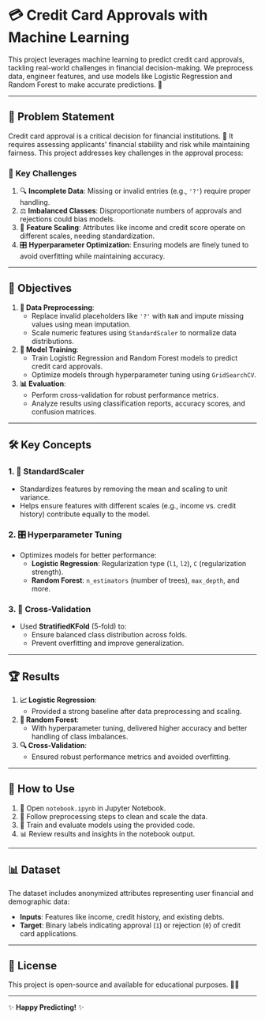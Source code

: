 # 💳 Credit Card Approvals with Machine Learning

This project leverages machine learning to predict credit card approvals, tackling real-world challenges in financial decision-making. We preprocess data, engineer features, and use models like Logistic Regression and Random Forest to make accurate predictions. 🚀

---

## 📌 Problem Statement

Credit card approval is a critical decision for financial institutions. 🏦 It requires assessing applicants' financial stability and risk while maintaining fairness. This project addresses key challenges in the approval process:

### 🛑 **Key Challenges**
1. 🔍 **Incomplete Data**: Missing or invalid entries (e.g., `'?'`) require proper handling.
2. ⚖️ **Imbalanced Classes**: Disproportionate numbers of approvals and rejections could bias models.
3. 📏 **Feature Scaling**: Attributes like income and credit score operate on different scales, needing standardization.
4. 🎛️ **Hyperparameter Optimization**: Ensuring models are finely tuned to avoid overfitting while maintaining accuracy.

---

## 🎯 Objectives
1. **📂 Data Preprocessing**:
   - Replace invalid placeholders like `'?'` with `NaN` and impute missing values using mean imputation.
   - Scale numeric features using `StandardScaler` to normalize data distributions.
2. **🤖 Model Training**:
   - Train Logistic Regression and Random Forest models to predict credit card approvals.
   - Optimize models through hyperparameter tuning using `GridSearchCV`.
3. **📊 Evaluation**:
   - Perform cross-validation for robust performance metrics.
   - Analyze results using classification reports, accuracy scores, and confusion matrices.

---

## 🛠️ Key Concepts

### **1. 📏 StandardScaler**
- Standardizes features by removing the mean and scaling to unit variance.
- Helps ensure features with different scales (e.g., income vs. credit history) contribute equally to the model.

### **2. 🎛️ Hyperparameter Tuning**
- Optimizes models for better performance:
  - **Logistic Regression**: Regularization type (`l1`, `l2`), `C` (regularization strength).
  - **Random Forest**: `n_estimators` (number of trees), `max_depth`, and more.

### **3. 🔁 Cross-Validation**
- Used **StratifiedKFold** (5-fold) to:
  - Ensure balanced class distribution across folds.
  - Prevent overfitting and improve generalization.

---

## 🏆 Results
1. **📈 Logistic Regression**:
   - Provided a strong baseline after data preprocessing and scaling.
2. **🌲 Random Forest**:
   - With hyperparameter tuning, delivered higher accuracy and better handling of class imbalances.
3. **🔍 Cross-Validation**:
   - Ensured robust performance metrics and avoided overfitting.

---

## 📂 How to Use
1. 🚀 Open `notebook.ipynb` in Jupyter Notebook.
2. 🔧 Follow preprocessing steps to clean and scale the data.
3. 🧠 Train and evaluate models using the provided code.
4. 📊 Review results and insights in the notebook output.

---

## 📊 Dataset
The dataset includes anonymized attributes representing user financial and demographic data:
- **Inputs**: Features like income, credit history, and existing debts.
- **Target**: Binary labels indicating approval (`1`) or rejection (`0`) of credit card applications.

---

## 📜 License
This project is open-source and available for educational purposes. 🧑‍💻

---

✨ **Happy Predicting!** ✨

